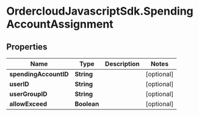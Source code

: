 # OrdercloudJavascriptSdk.SpendingAccountAssignment

## Properties
Name | Type | Description | Notes
------------ | ------------- | ------------- | -------------
**spendingAccountID** | **String** |  | [optional] 
**userID** | **String** |  | [optional] 
**userGroupID** | **String** |  | [optional] 
**allowExceed** | **Boolean** |  | [optional] 


